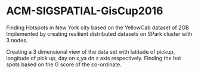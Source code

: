 # ACM-SIGSPATIAL-GisCup2016

Finding Hotspots in New York city based on the YellowCab dataset of 2GB 
Implemented by creating resilient distributed datasets on SPark cluster with 3 nodes.

Creating a 3 dimensional view of the data set with latitude of pickup, longitude of pick up, day on x,ya dn z axis respectively.
Finding the hot spots based on the G score of the co-ordinate.

